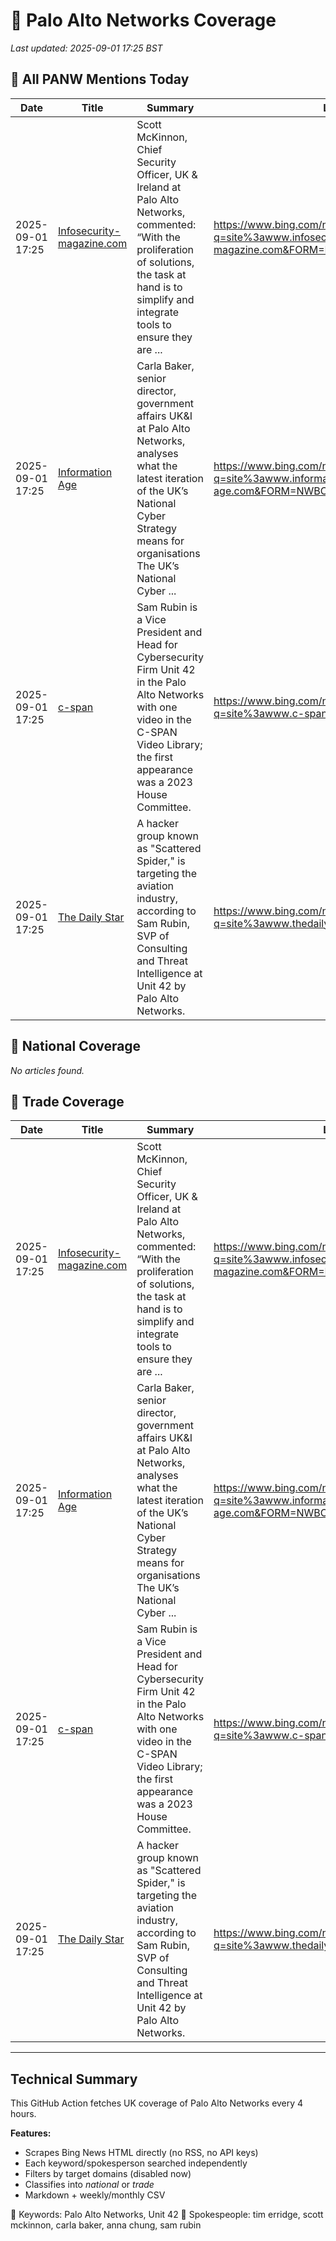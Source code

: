 # 🔐 Palo Alto Networks Coverage

_Last updated: 2025-09-01 17:25 BST_

## 📌 All PANW Mentions Today

| Date | Title | Summary | Link |
|------|--------|---------|------|
| 2025-09-01 17:25 | [Infosecurity-magazine.com](https://www.bing.com/news/search?q=site%3awww.infosecurity-magazine.com&FORM=NWBCLM) | Scott McKinnon, Chief Security Officer, UK & Ireland at Palo Alto Networks, commented: “With the proliferation of solutions, the task at hand is to simplify and integrate tools to ensure they are ... | https://www.bing.com/news/search?q=site%3awww.infosecurity-magazine.com&FORM=NWBCLM |
| 2025-09-01 17:25 | [Information Age](https://www.bing.com/news/search?q=site%3awww.information-age.com&FORM=NWBCLM) | Carla Baker, senior director, government affairs UK&I at Palo Alto Networks, analyses what the latest iteration of the UK’s National Cyber Strategy means for organisations The UK’s National Cyber ... | https://www.bing.com/news/search?q=site%3awww.information-age.com&FORM=NWBCLM |
| 2025-09-01 17:25 | [c-span](https://www.bing.com/news/search?q=site%3awww.c-span.org&FORM=NWBCLM) | Sam Rubin is a Vice President and Head for Cybersecurity Firm Unit 42 in the Palo Alto Networks with one video in the C-SPAN Video Library; the first appearance was a 2023 House Committee. | https://www.bing.com/news/search?q=site%3awww.c-span.org&FORM=NWBCLM |
| 2025-09-01 17:25 | [The Daily Star](https://www.bing.com/news/search?q=site%3awww.thedailystar.net&FORM=NWBCLM) | A hacker group known as "Scattered Spider," is targeting the aviation industry, according to Sam Rubin, SVP of Consulting and Threat Intelligence at Unit 42 by Palo Alto Networks. | https://www.bing.com/news/search?q=site%3awww.thedailystar.net&FORM=NWBCLM |

## 📰 National Coverage

_No articles found._

## 📘 Trade Coverage

| Date | Title | Summary | Link |
|------|--------|---------|------|
| 2025-09-01 17:25 | [Infosecurity-magazine.com](https://www.bing.com/news/search?q=site%3awww.infosecurity-magazine.com&FORM=NWBCLM) | Scott McKinnon, Chief Security Officer, UK & Ireland at Palo Alto Networks, commented: “With the proliferation of solutions, the task at hand is to simplify and integrate tools to ensure they are ... | https://www.bing.com/news/search?q=site%3awww.infosecurity-magazine.com&FORM=NWBCLM |
| 2025-09-01 17:25 | [Information Age](https://www.bing.com/news/search?q=site%3awww.information-age.com&FORM=NWBCLM) | Carla Baker, senior director, government affairs UK&I at Palo Alto Networks, analyses what the latest iteration of the UK’s National Cyber Strategy means for organisations The UK’s National Cyber ... | https://www.bing.com/news/search?q=site%3awww.information-age.com&FORM=NWBCLM |
| 2025-09-01 17:25 | [c-span](https://www.bing.com/news/search?q=site%3awww.c-span.org&FORM=NWBCLM) | Sam Rubin is a Vice President and Head for Cybersecurity Firm Unit 42 in the Palo Alto Networks with one video in the C-SPAN Video Library; the first appearance was a 2023 House Committee. | https://www.bing.com/news/search?q=site%3awww.c-span.org&FORM=NWBCLM |
| 2025-09-01 17:25 | [The Daily Star](https://www.bing.com/news/search?q=site%3awww.thedailystar.net&FORM=NWBCLM) | A hacker group known as "Scattered Spider," is targeting the aviation industry, according to Sam Rubin, SVP of Consulting and Threat Intelligence at Unit 42 by Palo Alto Networks. | https://www.bing.com/news/search?q=site%3awww.thedailystar.net&FORM=NWBCLM |


---

## Technical Summary

This GitHub Action fetches UK coverage of Palo Alto Networks every 4 hours.

**Features:**
- Scrapes Bing News HTML directly (no RSS, no API keys)
- Each keyword/spokesperson searched independently
- Filters by target domains (disabled now)
- Classifies into _national_ or _trade_
- Markdown + weekly/monthly CSV

📌 Keywords: Palo Alto Networks, Unit 42
📌 Spokespeople: tim erridge, scott mckinnon, carla baker, anna chung, sam rubin
